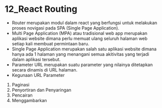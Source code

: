 # 12_React Routing

* Router merupakan modul dalam react yang berfungsi untuk melakukan proses novigasi pada SPA (Single Page Application).
* Multi Page Application (MPA) atau tradisional web app merupakan aplikasi website dimana perlu memuat ulang seluruh halaman web setiap kali membuat permintaan baru.
* Single Page Application merupakan salah satu aplikasi website dimana hanya ada 1 halaman yang menangani semua akitivitas yang terjadi dalam aplikasi tersebut.
* Parameter URL merupakan suatu parameter yang nilainya ditetapkan secara dinamis di URL halaman.
* Kegunaan URL Parameter
1. Paginasi 
2. Penyortiran dan Penyaringan
3. Pencairan
4. Menggambarkan

